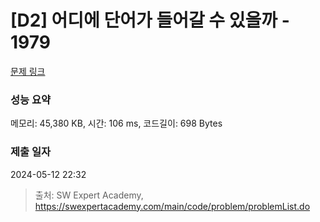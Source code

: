# [D2] 어디에 단어가 들어갈 수 있을까 - 1979 

[문제 링크](https://swexpertacademy.com/main/code/problem/problemDetail.do?contestProbId=AV5PuPq6AaQDFAUq) 

### 성능 요약

메모리: 45,380 KB, 시간: 106 ms, 코드길이: 698 Bytes

### 제출 일자

2024-05-12 22:32



> 출처: SW Expert Academy, https://swexpertacademy.com/main/code/problem/problemList.do